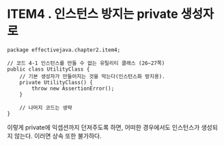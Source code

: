 # ITEM4 . 인스턴스 방지는 private 생성자로

```
package effectivejava.chapter2.item4;

// 코드 4-1 인스턴스를 만들 수 없는 유틸리티 클래스 (26~27쪽)
public class UtilityClass {
    // 기본 생성자가 만들어지는 것을 막는다(인스턴스화 방지용).
    private UtilityClass() {
        throw new AssertionError();
    }

    // 나머지 코드는 생략
}
```
이렇게 private에 익셉션까지 던져주도록 하면, 
어떠한 경우에서도 인스턴스가 생성되지 않는다.
이러면 상속 또한 불가하다.
